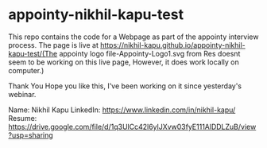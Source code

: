 # appointy-nikhil-kapu-test
 This repo contains the code for a Webpage as part of the appointy interview process. The page is live at https://nikhil-kapu.github.io/appointy-nikhil-kapu-test/(The appointy logo file-Appointy-Logo1.svg from Res doesnt seem to be working on this live page, However, it does work locally on computer.)
 
 Thank You
 Hope you like this, I've been working on it since yesterday's webinar.
 
 Name: Nikhil Kapu
 LinkedIn: https://www.linkedin.com/in/nikhil-kapu/
 Resume: https://drive.google.com/file/d/1q3UlCc42l6ylJXvw03fyE111AlDDLZuB/view?usp=sharing
